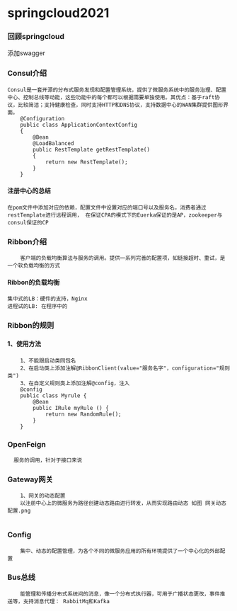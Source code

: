 # springcloud2021
### 回顾springcloud

添加swagger

### Consul介绍

```
Consul是一套开源的分布式服务发现和配置管理系统，提供了微服务系统中的服务治理、配置中心、控制总线等动能，这些功能中的每个都可以根据需要单独使用。其优点：基于raft协议，比较简洁；支持健康检查，同时支持HTTP和DNS协议，支持数据中心的WAN集群提供图形界面。
    @Configuration
    public class ApplicationContextConfig
    {
        @Bean
        @LoadBalanced
        public RestTemplate getRestTemplate()
        {
            return new RestTemplate();
        }
    }

```
#### 注册中心的总结
```
在pom文件中添加对应的依赖，配置文件中设置对应的端口号以及服务名，消费者通过restTemplate进行远程调用， 在保证CPA的模式下的Euerka保证的是AP，zookeeper与consul保证的CP
```
### Ribbon介绍
```
    客户端的负载均衡算法与服务的调用。提供一系列完善的配置项，如链接超时、重试，是一个软负载均衡的方式
```
#### Ribbon的负载均衡
```
集中式的LB：硬件的支持，Nginx
进程试的LB: 在程序中的 
```
### Ribbon的规则
#### 1、使用方法
```
    1、不能跟启动类同包名
    2、在启动类上添加注解@RibbonClient(value="服务名字"，configuration="规则类")
    3、在自定义规则类上添加注解@config，注入
    @config
    public class Myrule {
        @Bean 
        public IRule myRule () {
            return new RandomRule();
        }
    }
```
### OpenFeign
 ```
   服务的调用，针对于接口来说
```

### Gateway网关
```
    1、网关的动态配置
    以注册中心上的微服务为路径创建动态路由进行转发，从而实现路由动态 如图 网关动态配置.png
    
```
### Config
```
    集中、动态的配置管理，为各个不同的微服务应用的所有环境提供了一个中心化的外部配置
```
### Bus总线
````
    能管理和传播分布式系统间的消息，像一个分布式执行器，可用于广播状态更改，事件推送等，支持消息代理： RabbitMq和Kafka
````
